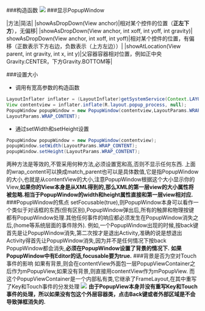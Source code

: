 ###构造函数
![](http://o75vlu0to.bkt.clouddn.com/PopupWindow%E6%9E%84%E9%80%A0%E5%87%BD%E6%95%B0.png)
###显示PopupWindow

|方法|简洁|
|showAsDropDown(View anchor)|相对某个控件的位置（**正左下方**），无偏移|
|showAsDropDown(View anchor, int xoff, int yoff, int gravity)|
showAsDropDown(View anchor, int xoff, int yoff)|相对某个控件的位置，有偏移（正数表示下方右边，负数表示（上方左边））|
|showAtLocation(View parent, int gravity, int x, int y)|父容器容器相对位置，例如正中央Gravity.CENTER，下方Gravity.BOTTOM等|

###设置大小
* 调用有宽高参数的构造函数
```java
LayoutInflater inflater = (LayoutInflater)getSystemService(Context.LAYOUT_INFLATER_SERVICE);
View contentview = inflater.inflate(R.layout.popup_process, null);
PopupWindow popupWindow = new PopupWindow(contentview,LayoutParams.WRAP_CONTENT,
LayoutParams.WRAP_CONTENT);
```
* 通过setWidth和setHeight设置 
```java
PopupWindow popupWindow = new PopupWindow(contentview);
popupWindow.setWidth(LayoutParams.WRAP_CONTENT);           
popupWindow.setHeight(LayoutParams.WRAP_CONTENT);
```
两种方法是等效的,不管采用何种方法,必须设置宽和高,否则不显示任何东西.
上面的wrap_content可以换成match_parent也可以是具体数值,它是指PopupWindow的大小,也就是从contentView的大小,注意PopupWindow根据这个大小显示你的View,**如果你的View本身是从XML得到的,那么XML的第一层view的大小属性将被忽略.相当于PopupWindow的width和height属性直接和第一层view相对应.**
###PopupWindow的焦点
setFocusable(true),则PopupWindow本身可以看作一个类似于对话框的东西(但有区别),PopupWindow弹出后,所有的触屏和物理按键都有PopupWindow处理.其他任何事件的响应都必须发生在PopupWindow消失之后,(home等系统层面的事件除外).
例如,一个PopupWindow出现的时候,按back键首先是让PopupWindow消失,第二次按才是退出Activity,准确的说是想退出Activity得首先让PopupWindow消失,因为并不是任何情况下按back PopupWindow都会消失,**必须在PopupWindow设置了背景的情况下.**
**如果PopupWindow中有Editor的话,focusable要为true.**
###背景是否为空对Touch事件的影响
如果有背景,则会在contentView外面包一层PopupViewContainer之后作为mPopupView,如果没有背景,则直接用contentView作为mPopupView.
而这个PopupViewContainer是一个内部私有类,它继承了FrameLayout,在其中重写了Key和Touch事件的分发处理
![](http://o75vlu0to.bkt.clouddn.com/PopupViewContainer-dispatchEvent.png)
**由于PopupView本身并没有重写Key和Touch事件的处理，所以如果没有包这个外层容器类，点击Back键或者外部区域是不会导致弹框消失的.**